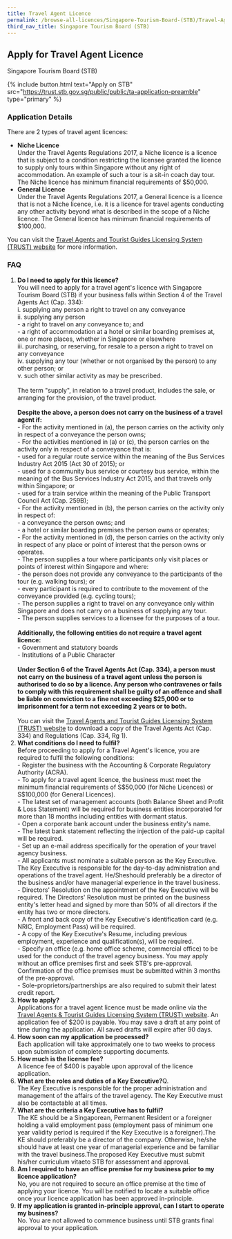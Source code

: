 ```yaml
---
title: Travel Agent Licence
permalink: /browse-all-licences/Singapore-Tourism-Board-(STB)/Travel-Agent-Licence
third_nav_title: Singapore Tourism Board (STB)
---
```


## Apply for Travel Agent Licence

Singapore Tourism Board (STB)

{% include button.html text="Apply on STB" src="https://trust.stb.gov.sg/public/public/ta-application-preamble" type="primary" %}

<H3>Application Details</H3>

<p>There are 2 types of travel agent licences:</p>
<ul>
<li><strong>Niche Licence<br /></strong>Under the Travel Agents Regulations 2017, a Niche licence is a licence that is subject to a condition restricting the licensee granted the licence to supply only tours within Singapore without any right of accommodation. An example of such a tour is a sit-in coach day tour. The Niche licence has minimum financial requirements of $50,000.</li>
<li><strong>General Licence<br /></strong>Under the Travel Agents Regulations 2017, a General licence is a licence that is not a Niche licence, i.e. it is a licence for travel agents conducting any other activity beyond what is described in the scope of a Niche licence. The General licence has minimum financial requirements of $100,000.</li>
</ul>
<p>You can visit the <a href="https://trust.stb.gov.sg/public/public/ta-application-preamble" target="_blank" rel="noopener">Travel Agents and Tourist Guides Licensing System (TRUST) website</a> for more information.</p>
<h3>FAQ</h3>
<ol>
<li><strong>Do I need to apply for this licence?<br /></strong>You will need to apply for a travel agent's licence with Singapore Tourism Board (STB) if your business falls within Section 4 of the Travel Agents Act (Cap. 334):<br />i. supplying any person a right to travel on any conveyance<br />ii. supplying any person<br />- a right to travel on any conveyance to; and<br />- a right of accommodation at a hotel or similar boarding premises at, one or more places, whether in Singapore or elsewhere<br />iii. purchasing, or reserving, for resale to a person a right to travel on any conveyance<br />iv. supplying any tour (whether or not organised by the person) to any other person; or<br />v. such other similar activity as may be prescribed.<br /><br />The term "supply", in relation to a travel product, includes the sale, or arranging for the provision, of the travel product.<br /><br /><strong>Despite the above, a person does not carry on the business of a travel agent if:<br /></strong>- For the activity mentioned in (a), the person carries on the activity only in respect of a conveyance the person owns;<br />- For the activities mentioned in (a) or (c), the person carries on the activity only in respect of a conveyance that is:<br />- used for a regular route service within the meaning of the Bus Services Industry Act 2015 (Act 30 of 2015); or<br />- used for a community bus service or courtesy bus service, within the meaning of the Bus Services Industry Act 2015, and that travels only within Singapore; or<br />- used for a train service within the meaning of the Public Transport Council Act (Cap. 259B);<br />- For the activity mentioned in (b), the person carries on the activity only in respect of:<br />- a conveyance the person owns; and<br />- a hotel or similar boarding premises the person owns or operates;<br />- For the activity mentioned in (d), the person carries on the activity only in respect of any place or point of interest that the person owns or operates.<br />- The person supplies a tour where participants only visit places or points of interest within Singapore and where:<br />- the person does not provide any conveyance to the participants of the tour (e.g. walking tours); or<br />- every participant is required to contribute to the movement of the conveyance provided (e.g. cycling tours);<br />- The person supplies a right to travel on any conveyance only within Singapore and does not carry on a business of supplying any tour.<br />- The person supplies services to a licensee for the purposes of a tour.<br /><br /><strong>Additionally, the following entities do not require a travel agent licence:<br /></strong>- Government and statutory boards<br />- Institutions of a Public Character<br /><br /><strong>Under Section 6 of the Travel Agents Act (Cap. 334), a person must not carry on the business of a travel agent unless the person is authorised to do so by a licence. Any person who contravenes or fails to comply with this requirement shall be guilty of an offence and shall be liable on conviction to a fine not exceeding $25,000 or to imprisonment for a term not exceeding 2 years or to both.<br /><br /></strong>You can visit the <a href="https://trust.stb.gov.sg/site/content/tagaem/landing-page/legislation.html" target="_blank" rel="noopener">Travel Agents and Tourist Guides Licensing System (TRUST) website</a> to download a copy of the Travel Agents Act (Cap. 334) and Regulations (Cap. 334, Rg 1).</li>
<li><strong>What conditions do I need to fulfil?<br /></strong>Before proceeding to apply for a Travel Agent's licence, you are required to fulfil the following conditions:<br />- Register the business with the Accounting & Corporate Regulatory Authority (ACRA).<br />- To apply for a travel agent licence, the business must meet the minimum financial requirements of S$50,000 (for Niche Licences) or S$100,000 (for General Licences).<br />- The latest set of management accounts (both Balance Sheet and Profit & Loss Statement) will be required for business entities incorporated for more than 18 months including entities with dormant status.<br />- Open a corporate bank account under the business entity's name.<br />- The latest bank statement reflecting the injection of the paid-up capital will be required.<br />- Set up an e-mail address specifically for the operation of your travel agency business.<br />- All applicants must nominate a suitable person as the Key Executive. The Key Executive is responsible for the day-to-day administration and operations of the travel agent. He/Sheshould preferably be a director of the business and/or have managerial experience in the travel business.<br />- Directors' Resolution on the appointment of the Key Executive will be required. The Directors' Resolution must be printed on the business entity's letter head and signed by more than 50% of all directors if the entity has two or more directors.<br />- A front and back copy of the Key Executive's identification card (e.g. NRIC, Employment Pass) will be required.<br />- A copy of the Key Executive's Resume, including previous employment, experience and qualification(s), will be required.<br />- Specify an office (e.g. home office scheme, commercial office) to be used for the conduct of the travel agency business. You may apply without an office premises first and seek STB's pre-approval. Confirmation of the office premises must be submitted within 3 months of the pre-approval.<br />- Sole-proprietors/partnerships are also required to submit their latest credit report.</li>
<li><strong>How to apply?<br /></strong>Applications for a travel agent licence must be made online via the <a href="https://trust.stb.gov.sg/public/public/ta-application-preamble" target="_blank" rel="noopener">Travel Agents & Tourist Guides Licensing System (TRUST) website</a>. An application fee of $200 is payable. You may save a draft at any point of time during the application. All saved drafts will expire after 90 days.</li>
<li><strong>How soon can my application be processed?<br /></strong>Each application will take approximately one to two weeks to process upon submission of complete supporting documents.</li>
<li><strong>How much is the license fee?<br /></strong>A licence fee of $400 is payable upon approval of the licence application.</li>
<li><strong>What are the roles and duties of a Key Executive?</strong>Q. <br />The Key Executive is responsible for the proper administration and management of the affairs of the travel agency. The Key Executive must also be contactable at all times.</li>
<li><strong>What are the criteria a Key Executive has to fulfil?</strong><br />The KE should be a Singaporean, Permanent Resident or a foreigner holding a valid employment pass (employment pass of minimum one year validity period is required if the Key Executive is a foreigner).The KE should preferably be a director of the company. Otherwise, he/she should have at least one year of managerial experience and be familiar with the travel business.The proposed Key Executive must submit his/her curriculum vitaeto STB for assessment and approval.</li>
<li><strong>Am I required to have an office premise for my business prior to my licence application?</strong><br />No, you are not required to secure an office premise at the time of applying your licence. You will be notified to locate a suitable office once your licence application has been approved in-principle.</li>
<li><strong>If my application is granted in-principle approval, can I start to operate my business?</strong><br />No. You are not allowed to commence business until STB grants final approval to your application.</li>
</ol>

